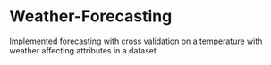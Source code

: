 # Weather-Forecasting
Implemented forecasting with cross validation on a temperature with weather affecting attributes in a dataset
